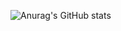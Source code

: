 ![Anurag's GitHub stats](https://github-readme-stats.vercel.app/api?username=MAAAARCY&show_icons=true&theme=tokyonight)

